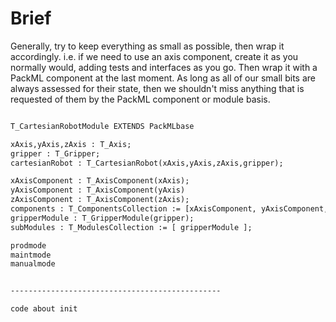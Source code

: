 # Brief
Generally, try to keep everything as small as possible, then wrap it accordingly.
i.e. if we need to use an axis component, create it as you normally would, adding tests and interfaces as you go. Then wrap it with a PackML component at the last moment. As long as all of our small bits are always assessed for their state, then we shouldn't miss anything that is requested of them by the PackML component or module basis.

``` pascal

T_CartesianRobotModule EXTENDS PackMLbase

xAxis,yAxis,zAxis : T_Axis;
gripper : T_Gripper;
cartesianRobot : T_CartesianRobot(xAxis,yAxis,zAxis,gripper);

xAxisComponent : T_AxisComponent(xAxis);
yAxisComponent : T_AxisComponent(yAxis)
zAxisComponent : T_AxisComponent(zAxis);
components : T_ComponentsCollection := [xAxisComponent, yAxisComponent,zAxisComponent];
gripperModule : T_GripperModule(gripper);
subModules : T_ModulesCollection := [ gripperModule ];

prodmode 
maintmode
manualmode


-----------------------------------------------

code about init 


```


